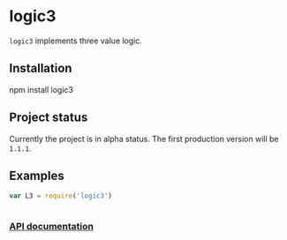 logic3
======

`logic3` implements three value logic.

Installation
------------
   npm install logic3

Project status
--------------
Currently the project is in alpha status. The first production version will be `1.1.1`.
 
Examples
--------
```js
var L3 = require('logic3')



```

### [API documentation](https://htmlpreview.github.io/?https://github.com/hidega/logic3/blob/master/api-doc.html)

